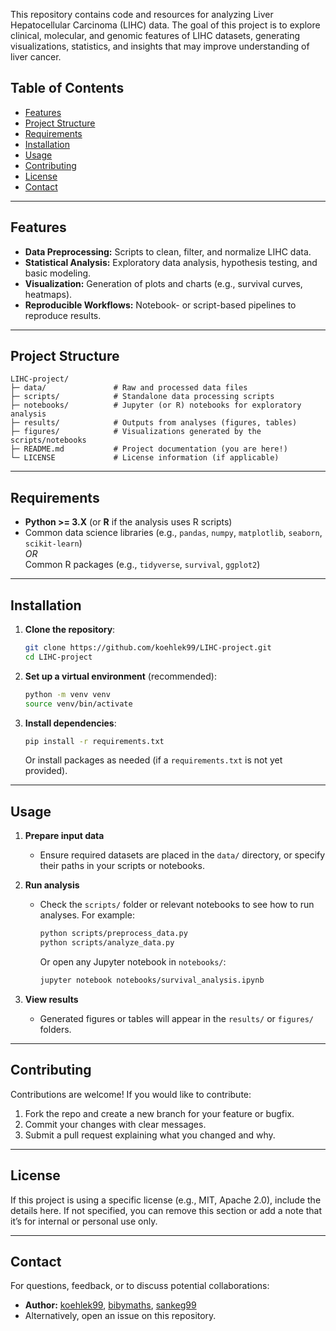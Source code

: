 This repository contains code and resources for analyzing Liver Hepatocellular Carcinoma (LIHC) data. The goal of this project is to explore clinical, molecular, and genomic features of LIHC datasets, generating visualizations, statistics, and insights that may improve understanding of liver cancer.

## Table of Contents
- [Features](#features)
- [Project Structure](#project-structure)
- [Requirements](#requirements)
- [Installation](#installation)
- [Usage](#usage)
- [Contributing](#contributing)
- [License](#license)
- [Contact](#contact)

---

## Features
- **Data Preprocessing:** Scripts to clean, filter, and normalize LIHC data.
- **Statistical Analysis:** Exploratory data analysis, hypothesis testing, and basic modeling.
- **Visualization:** Generation of plots and charts (e.g., survival curves, heatmaps).
- **Reproducible Workflows:** Notebook- or script-based pipelines to reproduce results.

---

## Project Structure
```
LIHC-project/
├─ data/               # Raw and processed data files
├─ scripts/            # Standalone data processing scripts
├─ notebooks/          # Jupyter (or R) notebooks for exploratory analysis
├─ results/            # Outputs from analyses (figures, tables)
├─ figures/            # Visualizations generated by the scripts/notebooks
├─ README.md           # Project documentation (you are here!)
└─ LICENSE             # License information (if applicable)
```
---

## Requirements
- **Python >= 3.X** (or **R** if the analysis uses R scripts)
- Common data science libraries (e.g., `pandas`, `numpy`, `matplotlib`, `seaborn`, `scikit-learn`)  
  *OR*  
  Common R packages (e.g., `tidyverse`, `survival`, `ggplot2`)  

---

## Installation
1. **Clone the repository**:
   ```bash
   git clone https://github.com/koehlek99/LIHC-project.git
   cd LIHC-project
   ```
2. **Set up a virtual environment** (recommended):
   ```bash
   python -m venv venv
   source venv/bin/activate
   ```
3. **Install dependencies**:
   ```bash
   pip install -r requirements.txt
   ```
   Or install packages as needed (if a `requirements.txt` is not yet provided).

---

## Usage
1. **Prepare input data**  
   - Ensure required datasets are placed in the `data/` directory, or specify their paths in your scripts or notebooks.

2. **Run analysis**  
   - Check the `scripts/` folder or relevant notebooks to see how to run analyses. For example:
     ```bash
     python scripts/preprocess_data.py
     python scripts/analyze_data.py
     ```
     Or open any Jupyter notebook in `notebooks/`:
     ```bash
     jupyter notebook notebooks/survival_analysis.ipynb
     ```

3. **View results**  
   - Generated figures or tables will appear in the `results/` or `figures/` folders.

---

## Contributing
Contributions are welcome! If you would like to contribute:
1. Fork the repo and create a new branch for your feature or bugfix.
2. Commit your changes with clear messages.
3. Submit a pull request explaining what you changed and why.

---

## License
If this project is using a specific license (e.g., MIT, Apache 2.0), include the details here. If not specified, you can remove this section or add a note that it’s for internal or personal use only.

---

## Contact
For questions, feedback, or to discuss potential collaborations:
- **Author:** [koehlek99](https://github.com/koehlek99), [bibymaths](https://github.com/bibymaths), [sankeg99](https://github.com/sankeg99)
- Alternatively, open an issue on this repository.
